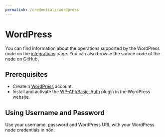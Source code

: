 ```yaml
---
permalink: /credentials/wordpress
---
```


# WordPress

You can find information about the operations supported by the WordPress node on the [integrations](https://n8n.io/integrations/n8n-nodes-base.wordpress) page. You can also browse the source code of the node on [GitHub](https://github.com/n8n-io/n8n/tree/master/packages/nodes-base/nodes/Wordpress).


## Prerequisites

- Create a [WordPress](https://wordpress.com/) account.
- Install and activate the [WP-API/Basic-Auth](https://github.com/WP-API/Basic-Auth) plugin in the WordPress website.

## Using Username and Password

Use your username, password and WordPress URL with your WordPress node credentials in n8n.
